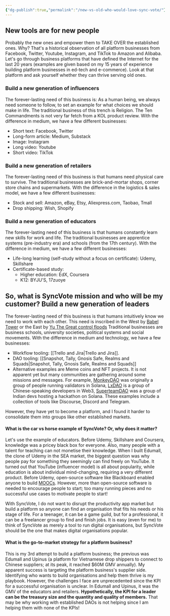 ```yaml
---
{"dg-publish":true,"permalink":"/new-vs-old-who-would-love-sync-vote/"}
---
```


New tools are for new people
---

Probably the new ones and empower them to TAKE OVER the established ones.
Why? That's a historical observation of all platform businesses from Facebook, Twitter, Youtube, Instagram, and TikTok to Amazon and Alibaba.
Let's go through business platforms that have defined the Internet for the last 20 years (examples are given based on my 15 years of experience building platform businesses in ed-tech and e-commerce).
Look at that platform and ask yourself whether they can thrive serving old ones.

### Build a new generation of influencers
The forever-lasting need of this business is: As a human being, we always need someone to follow, to set an example for what choices we should make in life. The traditional business of this trench is Religion. The Ten Commandments is not very far fetch from a KOL product review.
With the difference in medium, we have a few different businesses:
- Short text: Facebook, Twitter
- Long-form article: Medium, Substack
- Image: Instagram
- Long video: Youtube
- Short video: TikTok

### Build a new generation of retailers
The forever-lasting need of this business is that humans need physical care to survive. The traditional businesses are brick-and-mortar shops, corner store chains and supermarkets.
With the difference in the logistics & sales model, we have a few different businesses:
- Stock and sell: Amazon, eBay, Etsy, Aliexpress.com, Taobao, Tmall
- Drop shipping: Wish, Shopify

### Build a new generation of educators
The forever-lasting need of this business is that humans constantly learn new skills for work and life. The traditional businesses are apprentice systems (pre-industry era) and schools (from the 17th century).
With the difference in medium, we have a few different businesses:
- Life-long learning (self-study without a focus on certificate): Udemy, Skillshare
- Certificate-based study: 
	- Higher education: EdX, Coursera
	- K12: BYJU'S, 17zuoye


So, what is SyncVote mission and who will be my customer?
Build a new generation of leaders
---
The forever-lasting need of this business is that humans intuitively know we need to work with each other. This need is inscribed in the West by [Babel Tower](https://en.wikipedia.org/wiki/Tower_of_Babel) or the East by [Yu The Great control floods](https://en.wikipedia.org/wiki/Yu_the_Great)  Traditional businesses are business schools, university societies, political systems and social movements.
With the difference in medium and technology, we have a few businesses:
- Workflow tooling: [[Trello and Jira\|Trello and Jira]].
- DAO tooling: [[Snapshot, Tally, Gnosis Safe,  Realms and Squads\|Snapshot, Tally, Gnosis Safe,  Realms and Squads]]
- Alternative examples are Meme coins and NFT projects. It is not apparent yet but many communities are gathering around some missions and messages. For example, [MonkeyDAO](https://monkedao.io/) was originally a group of people running validators in Solana, [LxDAO](https://lxdao.io/) is a group of Chinese-speaking developers in Web3, [SuperteamDAO](https://superteam.fun/) was a group of Indian devs hosting a hackathon on Solana. These examples include a collection of tools like Discourse, Discord and Telegram.

However, they have yet to become a platform, and I found it harder to consolidate them into groups like other established markets. 

#### What is the car vs horse example of SyncVote? Or, why does it matter?
Let's use the example of educators. Before Udemy, Skillshare and Coursera, knowledge was a pricey black box for everyone. Also, many people with a talent for teaching can not monetise their knowledge. 
When I built Edumall, the clone of Udemy in the SEA market, the biggest question was why people pay for something they seemingly can find freely on YouTube. It turned out that YouTube (influencer model) is all about popularity, while education is about individual mind-changing, requiring a very different product. Before Udemy, open-source software like Blackboard enabled anyone to build [MOOCs](https://en.wikipedia.org/wiki/Massive_open_online_course). However, more than open-source software is needed to encourage people to start; too many running pieces and no successful use cases to motivate people to start!

With SyncVote, I do not want to disrupt the productivity app market but build a platform so anyone can find an organisation that fits his needs or his stage of life. For a teenager, it can be a game guild, but for a professional, it can be a freelancer group to find and finish jobs. It is easy (even for me) to think of SyncVote as merely a tool to run digital organisations, but SyncVote should be the one that makes digital organisations popular. 

#### What is the go-to-market strategy for a platform business?
This is my 3rd attempt to build a platform business; the previous was Edumall and Upinus (a platform for Vietnamese drop shippers to connect to Chinese suppliers; at its peak, it reached $60M GMV annually). My apparent success is targeting the platform business's supplier side.
Identifying who wants to build organisations and help them thrive is my playbook.
However, the challenges I face are unprecedented since the KPI for a successful organisation is unclear.
In Edumall and Upinus, it was the GMV of the educators and retailers. **Hypothetically, the KPI for a leader can be the treasury size and the quantity and quality of members.**
That may be why working with established DAOs is not helping since I am helping them with none of the KPIs!